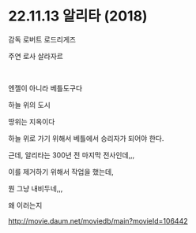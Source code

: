 # 22.11.13 알리타 (2018)

감독 로버트 로드리게즈  

주연 로사 살라자르

<br>

엔젤이 아니라 베틀도구다

하늘 위의 도시

땅위는 지옥이다

하늘 위로 가기 위해서 베틀에서 승리자가 되어야 한다.

 

근데, 알리타는 300년 전 마지막 전사인데,,,

이를 제거하기 위해서 작업을 했는데,

뭔 그냥 내비두네,,,

왜 이러는지

 

http://movie.daum.net/moviedb/main?movieId=106442
